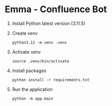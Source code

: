 # Emma - Confluence Bot
1. Install Python latest version (3.11.5)
2. Create venv
    ```
    python3.11 -m venv .venv
    ```
3. Activate venv
    ```
    source .venv/bin/activate
    ```
4. Install packages
    ```
    python install -r requirements.txt
    ```

5. Run the application
    ```
    python -m app.main
    ```